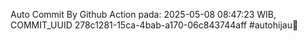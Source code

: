 Auto Commit By Github Action pada: 2025-05-08 08:47:23 WIB, COMMIT_UUID 278c1281-15ca-4bab-a170-06c843744aff #autohijau🗿
